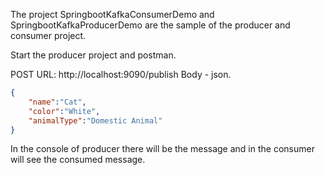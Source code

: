 The project SpringbootKafkaConsumerDemo and SpringbootKafkaProducerDemo are the sample of the producer and consumer project.

Start the producer project and postman.

POST URL: http://localhost:9090/publish
Body - json.
```json
{
    "name":"Cat",
    "color":"White",
    "animalType":"Domestic Animal"    
}
```

In the console of producer there will be the message and in the consumer will see the consumed message.